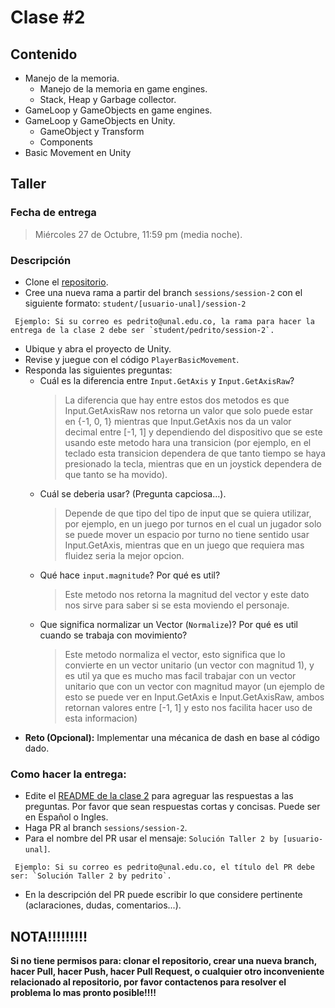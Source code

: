 # Clase #2

## Contenido

- Manejo de la memoria.
  - Manejo de la memoria en game engines.
  - Stack, Heap y Garbage collector.
- GameLoop y GameObjects en game engines.
- GameLoop y GameObjects en Unity.
  - GameObject y Transform
  - Components
- Basic Movement en Unity

## Taller

### Fecha de entrega

> Miércoles 27 de Octubre, 11:59 pm (media noche).

### Descripción

- Clone el [repositorio](https://github.com/UNAL-IntroVideojuegos-2021-2/intro-videogames-2021-2).
- Cree una nueva rama a partir del branch `sessions/session-2` con el siguiente formato: `student/[usuario-unal]/session-2`

```
 Ejemplo: Si su correo es pedrito@unal.edu.co, la rama para hacer la entrega de la clase 2 debe ser `student/pedrito/session-2`.
```

- Ubique y abra el proyecto de Unity.
- Revise y juegue con el código `PlayerBasicMovement`.
- Responda las siguientes preguntas:
  - Cuál es la diferencia entre `Input.GetAxis` y `Input.GetAxisRaw`?
    > La diferencia que hay entre estos dos metodos es que Input.GetAxisRaw nos retorna un valor que solo puede estar en {-1, 0, 1} mientras que Input.GetAxis nos da un valor decimal entre [-1, 1] y dependiendo del dispositivo que se este usando este metodo hara una transicion (por ejemplo, en el teclado esta transicion dependera de que tanto tiempo se haya presionado la tecla, mientras que en un joystick dependera de que tanto se ha movido).
  - Cuál se deberia usar? (Pregunta capciosa...).
    > Depende de que tipo del tipo de input que se quiera utilizar, por ejemplo, en un juego por turnos en el cual un jugador solo se puede mover un espacio por turno no tiene sentido usar Input.GetAxis, mientras que en un juego que requiera mas fluidez seria la mejor opcion.
  - Qué hace `input.magnitude`? Por qué es util?
    > Este metodo nos retorna la magnitud del vector y este dato nos sirve para saber si se esta moviendo el personaje.
  - Que significa normalizar un Vector (`Normalize`)? Por qué es util cuando se trabaja con movimiento?
    > Este metodo normaliza el vector, esto significa que lo convierte en un vector unitario (un vector con magnitud 1), y es util ya que es mucho mas facil trabajar con un vector unitario que con un vector con magnitud mayor (un ejemplo de esto se puede ver en Input.GetAxis e Input.GetAxisRaw, ambos retornan valores entre [-1, 1] y esto nos facilita hacer uso de esta informacion)
- **Reto (Opcional):** Implementar una mécanica de dash en base al código dado.

### Como hacer la entrega:

- Edite el [README de la clase 2](https://github.com/UNAL-IntroVideojuegos-2021-2/intro-videogames-2021-2/blob/main/Clase2/README.md) para agreguar las respuestas a las preguntas. Por favor que sean respuestas cortas y concisas. Puede ser en Español o Ingles.
- Haga PR al branch `sessions/session-2`.
- Para el nombre del PR usar el mensaje: `Solución Taller 2 by [usuario-unal]`.

```
 Ejemplo: Si su correo es pedrito@unal.edu.co, el título del PR debe ser: `Solución Taller 2 by pedrito`.
```

- En la descripción del PR puede escribir lo que considere pertinente (aclaraciones, dudas, comentarios...).

## NOTA!!!!!!!!!

**Si no tiene permisos para: clonar el repositorio, crear una nueva branch, hacer Pull, hacer Push, hacer Pull Request, o cualquier otro inconveniente relacionado al repositorio, por favor contactenos para resolver el problema lo mas pronto posible!!!!**
